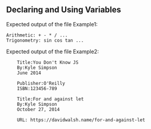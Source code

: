 ## <a id="declaring-variables"></a> Declaring and Using Variables

Expected output of the file Example1:

```
Arithmetic: + - * / ...
Trigonometry: sin cos tan ...
```

Expected output of the file Example2:

```
    Title:You Don't Know JS
    By:Kyle Simpson
    June 2014

    Publisher:O'Reilly
    ISBN:123456-789

    Title:For and against let
    By:Kyle Simpson
    October 27, 2014

    URL: https://davidwalsh.name/for-and-against-let
```
